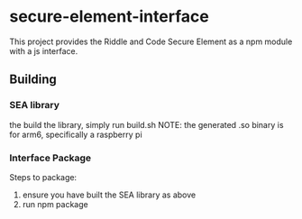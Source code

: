 # secure-element-interface
This project provides the Riddle and Code Secure Element as a npm module with a js interface.

## Building
### SEA library
the build the library, simply run build.sh
NOTE: the generated .so binary is for arm6, specifically a raspberry pi

### Interface Package
Steps to package:
1. ensure you have built the SEA library as above
2. run npm package
